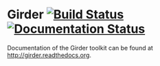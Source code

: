 Girder [![Build Status](https://travis-ci.org/girder/girder.png?branch=master)](https://travis-ci.org/girder/girder) [![Documentation Status](https://readthedocs.org/projects/girder/badge/?version=latest)](https://readthedocs.org/projects/girder/?badge=latest)
======

Documentation of the Girder toolkit can be found at http://girder.readthedocs.org.
